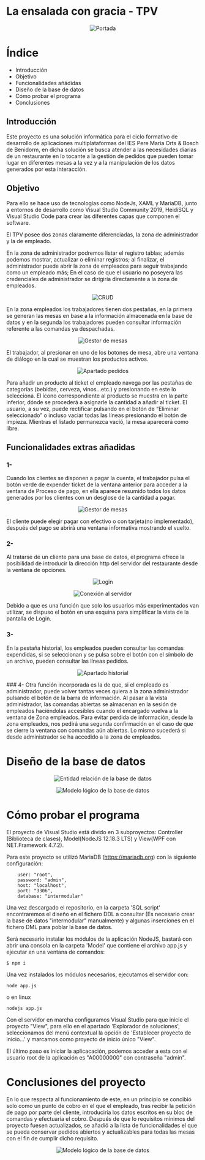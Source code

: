 # La ensalada con gracia - TPV

<p align="center">
  <img src="img/0.png"  title="Portada">
</p>

# Índice
* Introducción
* Objetivo
* Funcionalidades añádidas
* Diseño de la base de datos
* Cómo probar el programa
* Conclusiones

## Introducción

Este proyecto es una solución informática para el ciclo formativo de desarrollo de aplicaciones multiplataformas del IES Pere Maria Orts & Bosch de Benidorm, en dicha solución se busca atender a las necesidades diarias de un restaurante en lo tocante a la gestión de pedidos que pueden tomar lugar en diferentes mesas a la vez y a la manipulación de los datos generados por esta interacción.

## Objetivo

Para ello se hace uso de tecnologías como NodeJs, XAML y MariaDB, junto a entornos de desarrollo como Visual Studio Community 2019, HeidiSQL y Visual Studio Code para crear las diferentes capas que componen el software.

El TPV posee dos zonas claramente diferenciadas, la zona de administrador y la de empleado.

En la zona de administrador podremos listar el registro tablas; además podemos mostrar, actualizar o eliminar registros; al finalizar, el administrador puede abrir la zona de empleados para seguir trabajando como un empleado más; En el caso de que el usuario no poseyera las credenciales de administrador se dirigiría directamente  a la zona de empleados.
<p align="center">
  <img src="img/2.png"  title="CRUD">
</p>

En la zona empleados los trabajadores tienen dos pestañas, en la primera se generan las mesas en base a la información almacenada en la base de datos y en la segunda los trabajadores pueden consultar información referente a las comandas ya despachadas.
<p align="center">
  <img src="img/3.png"  title="Gestor de mesas">
</p>

El trabajador, al presionar en uno de los botones de mesa, abre una ventana de diálogo en la cual se muestran los productos activos.

<p align="center">
  <img src="img/4.png"  title="Apartado pedidos">
</p>
Para añadir un producto al ticket el empleado navega por las pestañas de categorías (bebidas, cerveza, vinos...etc.) y presionando en este lo selecciona. 
El ícono correspondiente al producto se muestra en la parte inferior, dónde se procederá a asignarle la cantidad a añadir al ticket. El usuario, a su vez, puede rectificar pulsando en el botón de “Eliminar seleccionado” o incluso vaciar todas las líneas presionando el botón de  impieza. Mientras el listado permanezca vació, la mesa aparecerá como libre. 


## Funcionalidades extras añadidas

### 1-
Cuando los clientes se disponen a pagar la cuenta, el trabajador pulsa el botón verde de expender ticket de la ventana anterior para acceder a la  ventana de Proceso de pago, en ella aparece resumido todos los datos generados por los clientes con un desglose de la cantidad a pagar.
<p align="center">
  <img src="img/5.png"  title="Gestor de mesas">
</p>

El  cliente puede elegir pagar con efectivo o con tarjeta(no implementado), después del pago se abrirá una ventana informativa mostrando el vuelto.  

### 2-
Al tratarse de un cliente para una base de datos, el programa ofrece la posibilidad de introducir la dirección http del servidor del restaurante desde la ventana de opciones. 
<p align="center">
  <img src="img/5.1.png"  title="Login">
</p>
<p align="center">
  <img src="img/5.2.png"  title="Conexión al servidor">
</p>

Debido a que es una función que solo los usuarios más experimentados van utilizar, se dispuso el botón en una esquina para simplificar la vista  de la pantalla de Login.

### 3-
En la pestaña historial, los empleados pueden consultar las comandas expendidas, si se seleccionan y se pulsa sobre el botón con el símbolo de un archivo, pueden consultar las líneas pedidos.
<p align="center">
  <img src="img/6.png"  title="Apartado historial">
</p>
### 4-
Otra función incorporada es la de que, si el empleado es administrador, puede volver tantas veces quiera a la zona administrador pulsando el botón
de la barra de información. Al pasar a la vista administrador, las comandas abiertas se almacenan en la sesión de empleados  haciéndolas accesibles cuando el encargado vuelva a la ventana de Zona empleados.  Para evitar perdida de información, desde la zona empleados, nos pedirá una  segunda confirmación en el caso de que se cierre la ventana con comandas aún abiertas. Lo mismo sucederá si desde administrador se ha accedido a la zona de empleados.

# Diseño de la base de datos

<p align="center">
  <img src="img/7.png"  title="Entidad relación de la base de datos">
</p>

<p align="center">
  <img src="img/8.png"  title="Modelo lógico de la base de datos">
</p>

# Cómo probar el programa
El proyecto de Visual Studio está divido en 3 subproyectos: Controller (Biblioteca de clases), Model(NodeJS 12.18.3 LTS) y View(WPF con NET.Framework 4.7.2).

Para este proyecto se utilizó MariaDB (https://mariadb.org) con la siguiente configuración:
```console
    user: "root",
    password: "admin",
    host: "localhost",
    port: "3306",
    database: "intermodular"
``` 
Una vez descargado el repositorio, en la carpeta 'SQL script' encontraremos el diseño en el fichero DDL a consultar (Es necesario crear la base de datos "intermodular" manualmente) y algunas inserciones en el fichero DML para poblar la base de datos. 

Será necesario instalar los módulos de la aplicación NodeJS, bastará con abrir una consola en la carpeta 'Model' que contiene el archivo app.js y ejecutar en una ventana de comandos:
```console
$ npm i
```
Una vez instalados los módulos necesarios, ejecutamos el servidor con:
```console
node app.js
```
o en linux
```console
nodejs app.js
```

Con el servidor en marcha configuramos Visual Studio para que inicie el proyecto "View", para ello en el apartado 'Explorador de soluciones', seleccionamos del menú contextual la opción de 'Establecer proyecto de inicio...' y marcamos como proyecto de inicio único "View".

El último paso es iniciar la aplicacación, podemos acceder a esta con el usuario root de la aplicación es "A00000000" con contraseña "admin".

# Conclusiones del proyecto

En lo que respecta al funcionamiento de este, en un principio se concibió solo como un punto de cobro en el que el empleado, tras recibir la petición de pago por parte del cliente, introduciría los datos escritos en su bloc de comandas y efectuaría el cobro. Después de que lo requisitos mínimos del proyecto fuesen actualizados, se añadió a la lista de funcionalidades el que se pueda conservar pedidos abiertos y actualizables para todas las mesas con el fin de cumplir dicho requisito.

<p align="center">
  <img src="img/9.png"  title="Modelo lógico de la base de datos">
</p>

